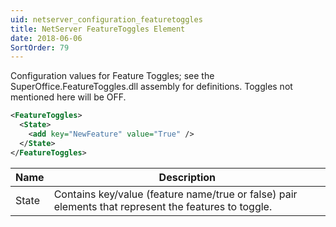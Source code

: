 ```yaml
---
uid: netserver_configuration_featuretoggles
title: NetServer FeatureToggles Element
date: 2018-06-06
SortOrder: 79
---
```

Configuration values for Feature Toggles; see the SuperOffice.FeatureToggles.dll assembly for definitions. Toggles not mentioned here will be OFF.

```xml
<FeatureToggles>
  <State>
    <add key="NewFeature" value="True" />
  </State>
</FeatureToggles>
```

|Name|Description|
|------------|----|
|State|Contains key/value (feature name/true or false) pair elements that represent the features to toggle.|
